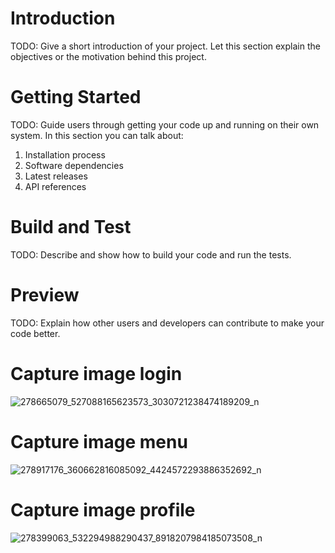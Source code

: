 # Introduction 
TODO: Give a short introduction of your project. Let this section explain the objectives or the motivation behind this project. 

# Getting Started
TODO: Guide users through getting your code up and running on their own system. In this section you can talk about:
1.	Installation process
2.	Software dependencies
3.	Latest releases
4.	API references

# Build and Test
TODO: Describe and show how to build your code and run the tests. 

# Preview
TODO: Explain how other users and developers can contribute to make your code better. 

# Capture image login
![278665079_527088165623573_3030721238474189209_n](https://user-images.githubusercontent.com/71718717/165627989-3ef992d3-3cbd-4365-a9ba-7119b83cbb98.jpg)

# Capture image menu
![278917176_360662816085092_4424572293886352692_n](https://user-images.githubusercontent.com/71718717/165628108-fe643960-8068-443c-8390-99260a86a533.jpg)

# Capture image profile
![278399063_532294988290437_8918207984185073508_n](https://user-images.githubusercontent.com/71718717/165628138-f6144fd8-173f-4082-9a01-d3857dea50bc.jpg)
